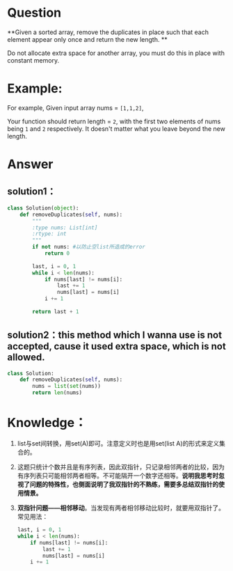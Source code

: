 # Question

**Given a sorted array, remove the duplicates in place such that each element appear only once and return the new length.**

Do not allocate extra space for another array, you must do this in place with constant memory.

# Example:

For example,
Given input array nums = `[1,1,2]`,

Your function should return length = `2`, with the first two elements of nums being `1` and `2` respectively. It doesn't matter what you leave beyond the new length.

# Answer

## solution1：

```python
class Solution(object):
    def removeDuplicates(self, nums):
        """
        :type nums: List[int]
        :rtype: int
        """
        if not nums: #以防止空list所造成的error
            return 0
        
        last, i = 0, 1
        while i < len(nums):
            if nums[last] != nums[i]:
                last += 1
                nums[last] = nums[i]
            i += 1
            
        return last + 1    
```

## solution2：this method which I wanna use is not accepted, cause it used extra space, which is not allowed.

```python
class Solution:
    def removeDuplicates(self, nums):
        nums = list(set(nums))
        return len(nums)
```

# Knowledge：

1. list与set间转换，用set(A)即可。注意定义时也是用set(list A)的形式来定义集合的。

2. 这题只统计个数并且是有序列表，因此双指针，只记录相邻两者的比较，因为有序列表只可能相邻两者相等。不可能隔开一个数字还相等。**说明我思考时忽视了问题的特殊性，也侧面说明了我双指针的不熟练，需要多总结双指针的使用情景。**

3. **双指针问题——相邻移动**。当发现有两者相邻移动比较时，就要用双指针了。常见用法：    

   ```python    
   last, i = 0, 1        
   while i < len(nums):
       if nums[last] != nums[i]:
           last += 1
           nums[last] = nums[i]
       i += 1 
   ```

